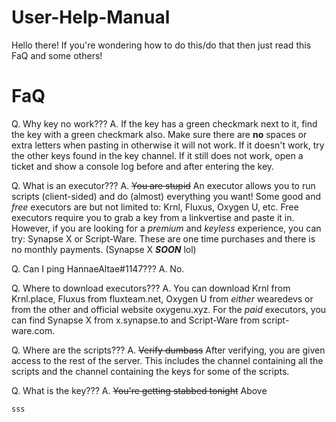 # User-Help-Manual

Hello there! If you're wondering how to do this/do that then just read this FaQ and some others!

# FaQ

Q. Why key no work???
A. If the key has a green checkmark next to it, find the key with a green checkmark also. Make sure there are **no** spaces or extra letters when pasting in otherwise it will not work. If it doesn't work, try the other keys found in the key channel. If it still does not work, open a ticket and show a console log before and after entering the key.

Q. What is an executor???
A. ~~You are stupid~~ An executor allows you to run scripts (client-sided) and do (almost) everything you want! Some good and *free* executors are but not limited to: Krnl, Fluxus, Oxygen U, etc. Free executors require you to grab a key from a linkvertise and paste it in. However, if you are looking for a *premium* and *keyless* experience, you can try: Synapse X or Script-Ware. These are one time purchases and there is no monthly payments. (Synapse X ***SOON*** lol)

Q. Can I ping HannaeAltae#1147???
A. No.

Q. Where to download executors???
A. You can download Krnl from Krnl.place, Fluxus from fluxteam.net, Oxygen U from *either* wearedevs or from the other and official website oxygenu.xyz. For the *paid* executors, you can find Synapse X from x.synapse.to and Script-Ware from script-ware.com.

Q. Where are the scripts???
A. ~~Verify dumbass~~ After verifying, you are given access to the rest of the server. This includes the channel containing all the scripts and the channel containing the keys for some of the scripts.

Q. What is the key???
A. ~~You're getting stabbed tonight~~ Above

 ```
 sss
 ```
